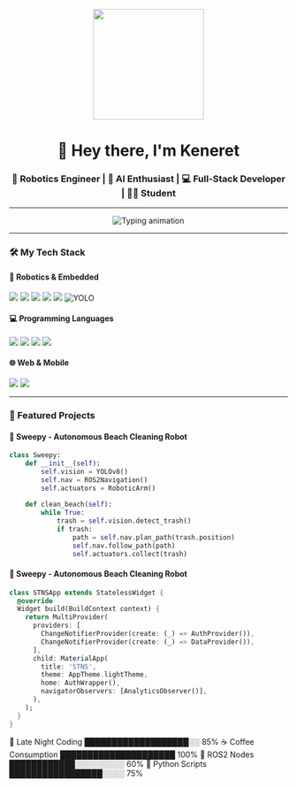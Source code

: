 <div align="center">
  <img src="https://media.giphy.com/media/v1.Y2lkPTc5MGI3NjExcW5mOGVkY2J1Z2J4d2R0dWJ1aXJqY2V4eGZ2bHZqZzRlZGZ6eWZ6biZlcD12MV9pbnRlcm5hbF9naWZfYnlfaWQmY3Q9Zw/qgQUggAC3Pfv687qPC/giphy.gif" width="200"/>
  <h1>👋 Hey there, I'm Keneret</h1>
  <h3>🤖 Robotics Engineer | 🧠 AI Enthusiast | 💻 Full-Stack Developer | 👨‍🎓 Student </h3>
</div>

---

<p align="center">
  <img src="https://readme-typing-svg.demolab.com?font=Fira+Code&pause=1000&color=22D3F7&center=true&vCenter=true&width=435&lines=Building+the+future+with+circuits+and+code;Turning+coffee+into+robotic+solutions;ROS2+%7C+Computer+Vision+%7C+Embedded+Systems" alt="Typing animation" />
</p>

---

### 🛠️ My Tech Stack

#### 🤖 Robotics & Embedded
<p>
  <img src="https://img.shields.io/badge/ROS2-22314E?style=for-the-badge&logo=ros&logoColor=white" />
  <img src="https://img.shields.io/badge/Arduino-00979D?style=for-the-badge&logo=arduino&logoColor=white" />
  <img src="https://img.shields.io/badge/Raspberry%20Pi-A22846?style=for-the-badge&logo=raspberrypi&logoColor=white" />
  <img src="https://img.shields.io/badge/NVIDIA%20Jetson-76B900?style=for-the-badge&logo=nvidia&logoColor=white" />
  <img src="https://img.shields.io/badge/OpenCV-5C3EE8?style=for-the-badge&logo=opencv&logoColor=white" />
    <img src="https://img.shields.io/badge/YOLO-00FFFF?style=for-the-badge&logo=opencv&logoColor=black" alt="YOLO" />

</p>

#### 💻 Programming Languages
<p>
  <img src="https://img.shields.io/badge/Python-3776AB?style=for-the-badge&logo=python&logoColor=white" />
  <img src="https://img.shields.io/badge/C++-00599C?style=for-the-badge&logo=c%2B%2B&logoColor=white" />
  <img src="https://img.shields.io/badge/JavaScript-F7DF1E?style=for-the-badge&logo=javascript&logoColor=black" />
  <img src="https://img.shields.io/badge/Dart-0175C2?style=for-the-badge&logo=dart&logoColor=white" />
</p>

#### 🌐 Web & Mobile
<p>
  <img src="https://img.shields.io/badge/Django-092E20?style=for-the-badge&logo=django&logoColor=white" />
  <img src="https://img.shields.io/badge/Flutter-02569B?style=for-the-badge&logo=flutter&logoColor=white" />
<!--   <img src="https://img.shields.io/badge/React-61DAFB?style=for-the-badge&logo=react&logoColor=black" />
  <img src="https://img.shields.io/badge/Node.js-339933?style=for-the-badge&logo=nodedotjs&logoColor=white" /> -->
</p>

---

### 🚀 Featured Projects

#### 🤖 Sweepy - Autonomous Beach Cleaning Robot
```python
class Sweepy:
    def __init__(self):
        self.vision = YOLOv8()
        self.nav = ROS2Navigation()
        self.actuators = RoboticArm()
    
    def clean_beach(self):
        while True:
            trash = self.vision.detect_trash()
            if trash:
                path = self.nav.plan_path(trash.position)
                self.nav.follow_path(path)
                self.actuators.collect(trash)
```
#### 🤖 Sweepy - Autonomous Beach Cleaning Robot
```Dart
class STNSApp extends StatelessWidget {
  @override
  Widget build(BuildContext context) {
    return MultiProvider(
      providers: [
        ChangeNotifierProvider(create: (_) => AuthProvider()),
        ChangeNotifierProvider(create: (_) => DataProvider()),
      ],
      child: MaterialApp(
        title: 'STNS',
        theme: AppTheme.lightTheme,
        home: AuthWrapper(),
        navigatorObservers: [AnalyticsObserver()],
      ),
    );
  }
}
```
🌙 Late Night Coding   ███████████████████░░   85% 
☕ Coffee Consumption  █████████████████████   100%
🤖 ROS2 Nodes         ████████████░░░░░░░░░   60%
🐍 Python Scripts     █████████████████░░░░   75%
